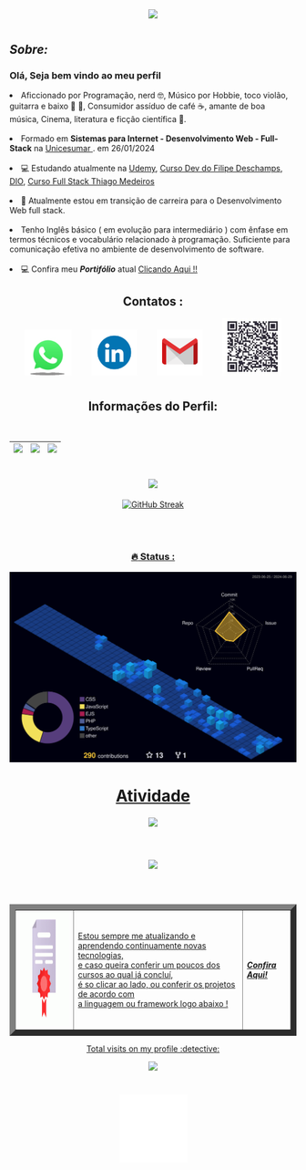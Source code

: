 <div align="center">
      <img height ="400" src="https://github.com/LeandroDukievicz/LeandroDukievicz/blob/main/gifs/leandro.gif"/>
</div>

#

_**<h2>Sobre:</h2>**_
### Olá, Seja bem vindo ao meu perfil 
  
  <li> Aficcionado por Programação, nerd 🤓, Músico por Hobbie, toco violão, guitarra e baixo 🎸 🎼,  Consumidor assíduo de café ☕, amante de boa música, Cinema, literatura e ficção científica 📖.</li>
      <br>
 <li> Formado em <strong>Sistemas para Internet - Desenvolvimento Web - Full-Stack</strong> na <a href="https://www.unicesumar.edu.br/" target="_blank" >Unicesumar </a>. em 26/01/2024 </li>
      <br> 
  <li>💻 Estudando atualmente na <a href="https://udemy.com.br" target="_blank">Udemy</a>, <a href="https://curso.dev/" target="_blank">Curso Dev do Filipe Deschamps</a>, <a href="https://www.dio.me" target="_blank">DIO</a>,  <a href="https://formacaofullstackjavascript.club.hotmart.com/" target="_blank">Curso Full Stack Thiago Medeiros </a> </li> 
        <br> 
  <li>🔭 Atualmente estou em transição de carreira para o Desenvolvimento Web full stack.</li>
        <br> 
   <li> Tenho Inglês básico ( em evolução para intermediário ) com ênfase em termos técnicos e vocabulário
relacionado à programação. Suficiente para comunicação efetiva no ambiente de
desenvolvimento de software.</li>
      <br> 
<li>💻 Confira meu <strong><i>Portifólio</i></strong> atual  <a href="https://leandroduk.vercel.app/" target="_blank">Clicando Aqui !!</a> </li> 
 
  </ul>
 
    
<div align = "center">
    

   



<div align="center">
     
<div align = "center">
    <h2 align="center">Contatos : </h2>
        <a href="https://wa.me/5544991293234?text=Ol%C3%A1%2C+tudo+bem+%3F" target="_blank"><img height="80em"src="https://github.com/LeandroDukievicz/LeandroDukievicz/blob/main/gifs/contact.gif"></a>&ensp;&ensp;&ensp;&ensp;&ensp;<a href="https://www.linkedin.com/in/leandrodukievicz/" target="_blank"><img height="80" src="https://github.com/LeandroDukievicz/LeandroDukievicz/blob/main/gifs/in.gif" target="_blank"></a>&ensp;&ensp;&ensp;&ensp;&ensp;<a href="mailto:leandrodukievicz1718@gmail.com" target="_blank"><img height="80"src="https://github.com/LeandroDukievicz/LeandroDukievicz/blob/main/gifs/mail.gif" target="_blank"></a>&ensp;&ensp;&ensp;&ensp;&ensp;<img height = "100em"src="https://github.com/LeandroDukievicz/LeandroDukievicz/blob/main/gifs/qrcode.jpg"/>
   
</div>

 #
      
<section align="center">
  <h2 align="center"> Informações do Perfil:</h2>
  
</section>
      <br>

| ![](http://github-profile-summary-cards.vercel.app/api/cards/stats?username=LeandroDukievicz&theme=tokyonight) | ![](http://github-profile-summary-cards.vercel.app/api/cards/repos-per-language?username=LeandroDukievicz&hide=Html&theme=tokyonight) | ![](http://github-profile-summary-cards.vercel.app/api/cards/most-commit-language?username=LeandroDukievicz&theme=tokyonight) |
| :-: | :-: | :-: |

#

 ![](http://github-profile-summary-cards.vercel.app/api/cards/profile-details?username=LeandroDukievicz&theme=tokyonight) <br><br>
[![GitHub Streak](https://github-readme-streak-stats.herokuapp.com?user=LeandroDukievicz&theme=tokyonight&locale=pt-br&date_format=j%20M%5B%20Y%5D)](https://git.io/streak-stats)<br><br><br><a href="http://www.github.com/LeandroDukievicz"> 

#

### :fire:  Status :

<img src="./profile-3d-contrib/profile-night-view.svg"/>

#


<h1 align="center"> Atividade </h1>
<img align="center" src="https://github-readme-activity-graph.vercel.app/graph?username=LeandroDukievicz&theme=tokyo-night&hide_border=true&show_icons=true&custom_title=Grafico%20de%20Contribuicao" />

#

<br>

<div align="center">
 <img  align="center" width= "370px" src= "https://github-readme-stats.vercel.app/api/top-langs/?username=LeandroDukievicz&theme=tokyonight&layout=pie&include_all_commits=true" />
</div>
      
<br><br>

<table align="center" border="10px" >
      <tr>
            <td><img  height="200em" src="https://github.com/LeandroDukievicz/CERTIFICATES/blob/main/certificate-icon.gif" target="_blank"></td> 
            <td><p>Estou sempre me atualizando e aprendendo continuamente novas tecnologias,<br> e caso queira conferir um poucos dos cursos ao qual já concluí,<br> é so clicar ao lado, ou conferir os projetos de acordo com <br>a linguagem ou framework logo abaixo !</p></td>
             <td><a href="https://github.com/LeandroDukievicz/CERTIFICATES"><i><strong>Confira Aqui!</i></strong></a></td> 
      </tr>
</table>

 


 <div align="center">
    <p> Total visits on my profile :detective:</p>
    <img src="https://profile-counter.glitch.me/LeandroDukievicz/count.svg"/>
 </div>
          
 #
 
 <div align="center">
     <a  href="https://github.com/LeandroDukievicz" target="_blank"><img  height="119" src="https://github.com/LeandroDukievicz/LeandroDukievicz/blob/main/gifs/SETA-CIMA.gif" target="_blank">
</div>   





    
 
     











  






